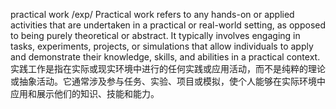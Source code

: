 practical work/exp/Practical work refers to any hands-on or applied activities that are undertaken in a practical or real-world setting, as opposed to being purely theoretical or abstract. It typically involves engaging in tasks, experiments, projects, or simulations that allow individuals to apply and demonstrate their knowledge, skills, and abilities in a practical context.实践工作是指在实际或现实环境中进行的任何实践或应用活动，而不是纯粹的理论或抽象活动。它通常涉及参与任务、实验、项目或模拟，使个人能够在实际环境中应用和展示他们的知识、技能和能力。